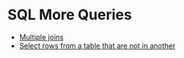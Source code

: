 # SQL More Queries

- [Multiple joins](https://dev.mysql.com/doc/refman/8.0/en/join.html)
- [Select rows from a table that are not in another](https://stackoverflow.com/questions/11767565/mysql-select-rows-from-a-table-that-are-not-in-another)

